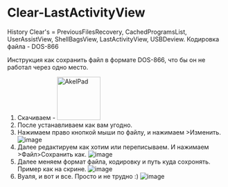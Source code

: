 # Clear-LastActivityView
History Clear's = PreviousFilesRecovery, CachedProgramsList, UserAssistView, ShellBagsView, LastActivityView, USBDeview.
Кодировка файла - DOS-866

Инструкция как сохранить файл в формате DOS-866, что бы он не работал через одно место. 

1. Скачиваем - [<img src="http://akelpad.sourceforge.net/forum/templates/subSilver/images/logo_phpBB.gif" alt='AkelPad' height="100px">](https://sourceforge.net/projects/akelpad/)  
2. После устанавливаем как вам угодно. 
3. Нажимаем право кнопкой мыши по файлу, и нажимаем >Изменить.
![image](https://user-images.githubusercontent.com/59990384/166839831-45f40b1c-f8e8-4a39-8eff-b5d3db271d92.png)
4. Далее редактируем как хотим или переписываем. И нажимаем >Файл>Сохранить как.
![image](https://user-images.githubusercontent.com/59990384/166840037-fe9fb2e7-2331-496b-a731-4c7c54c748a9.png)
5. Далее меняем формат файла, кодировку и путь куда сохронять. Пример как на скрине. 
![image](https://user-images.githubusercontent.com/59990384/166840288-0446a0ee-ef50-45af-80be-fda360f862c0.png)
6. Вуаля, и вот и все. Просто и не трудно :)
![image](https://user-images.githubusercontent.com/59990384/166840480-91b42dda-7e5a-42f6-aeb7-1e89bfbe8594.png)



